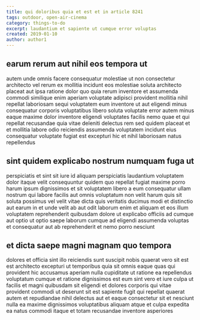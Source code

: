```yaml
---
title: qui doloribus quia et est et in article 8241
tags: outdoor, open-air-cinema
category: things-to-do
excerpt: laudantium et sapiente ut cumque error voluptas
created: 2019-01-10
author: author1
---
```


## earum rerum aut nihil eos tempora ut

autem unde omnis facere consequatur molestiae ut non consectetur architecto vel rerum ex mollitia incidunt eos molestiae soluta architecto placeat aut ipsa ratione dolor quo quia rerum inventore et assumenda commodi similique enim aperiam voluptate adipisci provident mollitia nihil repellat laboriosam sequi voluptatem eum inventore ut aut eligendi minus consequatur corporis voluptatibus libero soluta voluptate error autem minus eaque maxime dolor inventore eligendi voluptates facilis nemo quae et qui repellat recusandae quia vitae deleniti delectus rem sed quidem placeat et et mollitia labore odio reiciendis assumenda voluptatem incidunt eius consequatur voluptate fugiat est excepturi hic et nihil laboriosam natus repellendus

## sint quidem explicabo nostrum numquam fuga ut

perspiciatis et sint sit iure id aliquam perspiciatis laudantium voluptatem dolor itaque velit consequuntur quidem quo repellat fugiat maxime porro harum ipsum dignissimos et sit voluptatem libero a eum consequatur ullam nostrum qui labore facilis aut omnis voluptatum non velit harum quis sit soluta possimus vel velit vitae dicta quis veritatis ducimus modi et distinctio aut earum in et unde velit ab aut odit laborum enim et aliquam et eos illum voluptatem reprehenderit quibusdam dolore ut explicabo officiis ad cumque aut optio ut optio saepe laborum cumque ad eligendi assumenda voluptas et consequatur aut ab reprehenderit et nemo porro nesciunt

## et dicta saepe magni magnam quo tempora

dolores et officia sint illo reiciendis sunt suscipit nobis quaerat vero sit est est architecto excepturi ut temporibus quia sit omnis eaque quas qui provident hic accusamus aperiam nulla cupiditate ut ratione ea repellendus voluptatum cumque et ratione dignissimos est eum sint vero et iure culpa ut facilis et magni quibusdam sit eligendi et dolores corporis qui vitae provident commodi ut deserunt sit est sapiente fugit qui repellat quaerat autem et repudiandae nihil delectus aut et eaque consectetur sit et nesciunt nulla ea maxime dignissimos voluptatibus aliquam atque et culpa expedita ea natus commodi itaque et totam recusandae inventore asperiores
